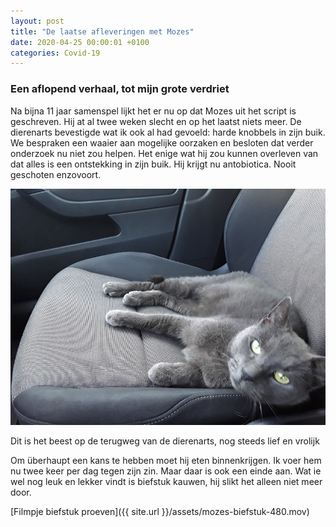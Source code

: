 ```yaml
---
layout: post
title: "De laatse afleveringen met Mozes"
date: 2020-04-25 00:00:01 +0100
categories: Covid-19
---
```


### Een aflopend verhaal, tot mijn grote verdriet

Na bijna 11 jaar samenspel lijkt het er nu op dat Mozes uit het script is geschreven. Hij at al twee weken slecht en op het laatst niets meer. De dierenarts bevestigde wat ik ook al had gevoeld: harde knobbels in zijn buik. We bespraken een waaier aan mogelijke oorzaken en besloten dat verder onderzoek nu niet zou helpen. Het enige wat hij zou kunnen overleven van dat alles is een ontstekking in zijn buik. Hij krijgt nu antobiotica. Nooit geschoten enzovoort.

![Mozes in de Auto](../assets/mozes-auto.jpg)

Dit is het beest op de terugweg van de dierenarts, nog steeds lief en vrolijk

Om überhaupt een kans te hebben moet hij eten binnenkrijgen. Ik voer hem nu twee keer per dag tegen zijn zin. Maar daar is ook een einde aan. Wat ie wel nog leuk en lekker vindt is biefstuk kauwen, hij slikt het alleen niet meer door.

[Filmpje biefstuk proeven]({{ site.url }}/assets/mozes-biefstuk-480.mov)
